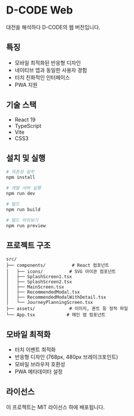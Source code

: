 # D-CODE Web

대전을 해석하다 D-CODE의 웹 버전입니다.

## 특징

- 모바일 최적화된 반응형 디자인
- 네이티브 앱과 동일한 사용자 경험
- 터치 친화적인 인터페이스
- PWA 지원

## 기술 스택

- React 19
- TypeScript
- Vite
- CSS3

## 설치 및 실행

```bash
# 의존성 설치
npm install

# 개발 서버 실행
npm run dev

# 빌드
npm run build

# 빌드 미리보기
npm run preview
```

## 프로젝트 구조

```
src/
├── components/          # React 컴포넌트
│   ├── icons/          # SVG 아이콘 컴포넌트
│   ├── SplashScreen1.tsx
│   ├── SplashScreen2.tsx
│   ├── MainScreen.tsx
│   ├── RecommendedModal.tsx
│   ├── RecommendedModalWithDetail.tsx
│   └── JourneyPlanningScreen.tsx
├── assets/             # 이미지, 폰트 등 정적 파일
└── App.tsx            # 메인 앱 컴포넌트
```

## 모바일 최적화

- 터치 이벤트 최적화
- 반응형 디자인 (768px, 480px 브레이크포인트)
- 모바일 브라우저 호환성
- PWA 메타데이터 설정

## 라이선스

이 프로젝트는 MIT 라이선스 하에 배포됩니다.
